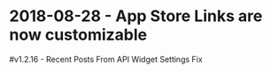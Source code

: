 # 2018-08-28 - App Store Links are now customizable

#v1.2.16 - Recent Posts From API Widget Settings Fix